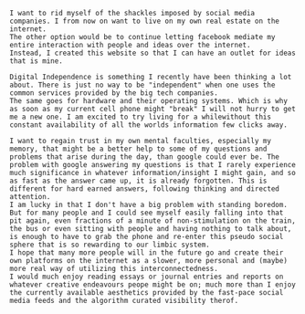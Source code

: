 
	I want to rid myself of the shackles imposed by social media companies. I from now on want to live on my own real estate on the internet.
	The other option would be to continue letting facebook mediate my entire interaction with people and ideas over the internet.
	Instead, I created this website so that I can have an outlet for ideas that is mine.

	Digital Independence is something I recently have been thinking a lot about. There is just no way to be "independent" when one uses the common services provided by the big tech companies.
	The same goes for hardware and their operating systems. Which is why as soon as my current cell phone might "break" I will not hurry to get me a new one. I am excited to try living for a whilewithout this constant availability of all the worlds information few clicks away.

	I want to regain trust in my own mental faculties, especially my memory, that might be a better help to some of my questions and problems that arise during the day, than google could ever be. The problem with google answering my questions is that I rarely experience much significance in whatever information/insight I might gain, and so as fast as the answer came up, it is already forgotten. This is different for hard earned answers, following thinking and directed attention.
	I am lucky in that I don't have a big problem with standing boredom. But for many people and I could see myself easily falling into that pit again, even fractions of a minute of non-stimulation on the train, the bus or even sitting with people and having nothing to talk about, is enough to have to grab the phone and re-enter this pseudo social sphere that is so rewarding to our limbic system.
	I hope that many more people will in the future go and create their own platforms on the internet as a slower, more personal and (maybe) more real way of utilizing this interconnectedness.
	I would much enjoy reading essays or journal entries and reports on whatever creative endeavours peope might be on; much more than I enjoy the currently available aesthetics provided by the fast-pace social media feeds and the algorithm curated visibility therof.
